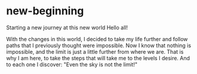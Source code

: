 # new-beginning
Starting a new journey at this new world
Hello all!

With the changes in this world, I decided to take my life further and follow paths that I previously thought were impossible. Now I know that nothing is impossible, and the limit is just a little further from where we are. That is why I am here, to take the steps that will take me to the levels I desire. And to each one I discover: "Even the sky is not the limit!"
 
